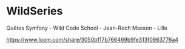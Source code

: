 # WildSeries
Quêtes Symfony - Wild Code School - Jean-Roch Masson - Lille

https://www.loom.com/share/3050b117b766469b9fe313f0983776a4 
